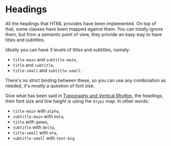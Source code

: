 # Headings

All the headings that HTML provides have been implemented. On top of that, some classes have been mapped against them. You can totally ignore them, but from a semantic point of view, they provide an easy way to have titles and subtitles.

Ideally you can have 3 levels of titles and subtitles, namely:

- `title-main` and `subtitle-main`,
- `title` and `subtitle`,
- `title-small` and `subtitle-small`.

There's no strict binding between these, so you can use any combination as needed, it's mostly a question of font size.

Give what has been said in [Typography and Vertical Rhythm](typography-and-vertical-rhythm.md), the headings, their font size and line height is using the `$typi` map. In other words:

- `title-main` with `alpha`,
- `subtitle-main` with `beta`,
- `title` with `gamma`,
- `subtitle` with `delta`,
- `title-small` with `eta`,
- `subtitle-small` with `text-big`
